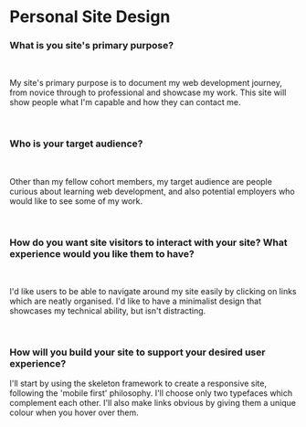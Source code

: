 <h1>Personal Site Design</h1>

<h3>What is you site's primary purpose?</h3>
<br>
<p>
  My site's primary purpose is to document my web development journey, from novice through to professional and showcase my work. This site will show people what I'm capable and how they can contact me.
</p>
<br>
<h3>Who is your target audience?</h3>
<br>
<p>
  Other than my fellow cohort members, my target audience are people curious about learning web development, and also potential employers who would like to see some of my work.
</p>
<br>
<h3>How do you want site visitors to interact with your site? What experience would you like them to have?</h3>
<br>
<p>
  I'd like users to be able to navigate around my site easily by clicking on links which are neatly organised. I'd like to have a minimalist design that showcases my technical ability, but isn't distracting.
</p>
<br>
<h3>How will you build your site to support your desired user experience?</h3>
<p>
  I'll start by using the skeleton framework to create a responsive site, following the 'mobile first' philosophy. I'll choose only two typefaces which complement each other. I'll also make links obvious by giving them a unique colour when you hover over them.
</p>
